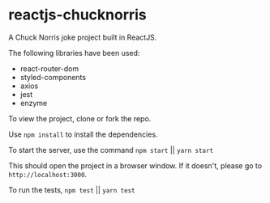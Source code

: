 # reactjs-chucknorris

A Chuck Norris joke project built in ReactJS.

The following libraries have been used:

- react-router-dom
- styled-components
- axios
- jest
- enzyme

To view the project, clone or fork the repo.

Use `npm install` to install the dependencies.

To start the server, use the command `npm start` || `yarn start`

This should open the project in a browser window. If it doesn't, please go to `http://localhost:3000`.

To run the tests, `npm test` || `yarn test`
